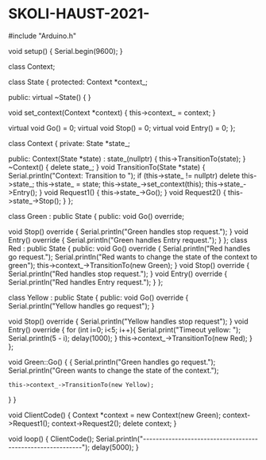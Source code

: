 # SKOLI-HAUST-2021-
#include "Arduino.h"

void setup()
{
  Serial.begin(9600);
}

class Context;

class State
{
protected:
  Context *context_;

public:
  virtual ~State()
  {
  }

  void set_context(Context *context)
  {
    this->context_ = context;
  }

  virtual void Go() = 0;
  virtual void Stop() = 0;
  virtual void Entry() = 0;
};

class Context
{
private:
  State *state_;

public:
  Context(State *state) : state_(nullptr)
  {
    this->TransitionTo(state);
  }
  ~Context()
  {
    delete state_;
  }
  void TransitionTo(State *state)
  {
    Serial.println("Context: Transition to ");
    if (this->state_ != nullptr)
      delete this->state_;
    this->state_ = state;
    this->state_->set_context(this);
    this->state_->Entry();
  }
  void Request1()
  {
    this->state_->Go();
  }
  void Request2()
  {
    this->state_->Stop();
  }
};

class Green : public State
{
public:
  void Go() override;

  void Stop() override
  {
    Serial.println("Green handles stop request.");
  }
  void Entry() override
  {
    Serial.println("Green handles Entry request.");
  }
};
class Red : public State
{
public:
  void Go() override
  {
    Serial.println("Red handles go request.");
    Serial.println("Red wants to change the state of the context to green");
    this->context_->TransitionTo(new Green);
  }
  void Stop() override
  {
    Serial.println("Red handles stop request.");
  }
  void Entry() override
  {
    Serial.println("Red handles Entry request.");
  }
};

class Yellow : public State
{
public:
  void Go() override
  {
    Serial.println("Yellow handles go request");
  }

  void Stop() override
  {
    Serial.println("Yellow handles stop request");
  }
  void Entry() override
  {
    for (int i=0; i<5; i++){
      Serial.print("Timeout yellow: ");
      Serial.println(5 - i);
      delay(1000);
    }
    this->context_->TransitionTo(new Red);
  }
};


void Green::Go()
{
  {
    Serial.println("Green handles go request.");
    Serial.println("Green wants to change the state of the context.");

    this->context_->TransitionTo(new Yellow);
  }
}


void ClientCode()
{
  Context *context = new Context(new Green);
  context->Request1();
  context->Request2();
  delete context;
}

void loop()
{
  ClientCode();
  Serial.println("-----------------------------------------------------------");
  delay(5000);
}
